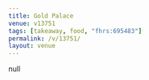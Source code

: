 ```yaml
---
title: Gold Palace
venue: v13751
tags: [takeaway, food, "fhrs:695483"]
permalink: /v/13751/
layout: venue
---
```

null